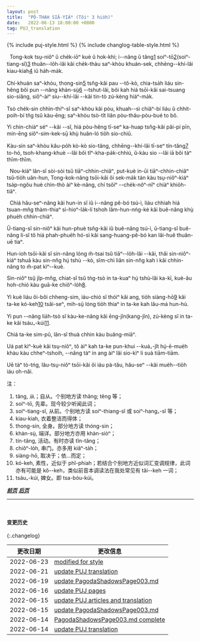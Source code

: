 ```yaml
---
layout: post
title:  "PÓ-THAH SIÂ-YIÁᴺ (Tŏiⁿ 3 hio̍h)"
date:   2022-06-13 18:00:00 +0800
tag: PUJ_translation
---
```


{% include puj-style.html %}
{% include changlog-table-style.html %}

<!-- In one thing the Chinese woman is exceptionally blessed. She has inherited from former generations a style of dress at once modest, economical, healthful, and
becoming. -->
&nbsp;&nbsp;Tong-kok tsṳ-niôⁿ ŭ che̍k-iōⁿ kuè ŭ hok-khì; i&#x002D;&#x002D;nâng ŭ tâng<a href="#note_1" class="note">1</a> soiⁿ-tō<a href="#note_2" class="note">2</a>(soiⁿ-tiang-sî)<a href="#note_3" class="note">3</a> thuân&#x002D;&#x002D;lo̍h-lâi kâi che̍k-thàu saⁿ-khòu khuán-sek, chhēng&#x002D;&#x002D;khí-lâi kiau-kiah<a href="#note_4" class="note">4</a> iŭ ha̍h-ma̍k.
<!-- It covers the whole person, and unlike many Western costumes, which make more noticeable what they profess to conceal, it shields the contour of the body from observation. -->
Chí-khuán saⁿ-khòu, thong-sin<a href="#note_5" class="note">5</a> tsn̂g-kâi pau &#x002D;&#x002D;tŏ-kò, chia-tsa̍h liáu sin-hêng bŏi pun &#x002D;&#x002D;nâng khàn-sṳ̀<a href="#note_6" class="note">6</a> &#x002D;&#x002D;tshut-lâi, bŏi kah hiá tsōi-kâi sai-tsuang sio-siăng, siŏⁿ-àiⁿ siu&#x002D;&#x002D;khí-lâi &#x002D;&#x002D;kâi tin-tò zú-kèng hiáⁿ-ma̍k.
<!--It takes but eight yards of yard-wide cloth for a complete suit of winter garments; and there is no waste in cutting nor in unnecessary appendages. -->
Tsò che̍k-sin chhìn-thiⁿ-sî saⁿ-khòu kâi pòu, khuah&#x002D;&#x002D;sì chiâⁿ-bí liáu ŭ chhit-poih-bí tn̂g tsŭ kàu-ēng; saⁿ-khòu tsò-tît liân pòu-thâu-pòu-bué to bô.
<!-- Its truest economy, however, is in that saving of mental worry which comes from always cutting by the same pattern, and in obviating all need of fitting. -->
Yi chin-chiàⁿ séⁿ &#x002D;&#x002D;kâi &#x002D;&#x002D;sĭ, hiá pòu-hêng tī-seⁿ ka-huap tsn̂g-kâi pâi-pí pīn, mín-ēng siŏⁿ-sim-kek-sṳ̄ khṳ̀ huân-ló tio̍h sio-chiŭ.
<!-- It allows unrestricted play to very muscle, is of the same thickness over the whole body, is not in the way when at work, and it has little weight while it has all needful warmth. -->
Kàu-sin saⁿ-khòu kău-po̍h kò-kò sio-tâng, chhēng&#x002D;&#x002D;khí-lâi tī-seⁿ tín-tăng<a href="#note_7" class="note">7</a> to-hó, tsoh-khang-khuè &#x002D;&#x002D;lâi bŏi tîⁿ-kha-pa̍k-chhiú, ŭ-kàu sio &#x002D;&#x002D;lâi iā bŏi tàⁿ thīm-thīm.

<!-- Children are sometimes betrothed in infancy, but as betrothal is as binding as marriage, the Chinese have learned wisdom, and usually defer it until a year or two before the marriage, which takes place when the girl is about fifteen. -->
&nbsp;&nbsp;Nou-kiáⁿ lân-sî sòi-sòi tsŭ tiāⁿ-chhin-chiâⁿ, put-kuè in-ūi tiāⁿ-chhin-chiâⁿ tsŭ-tio̍h uân-hun, Tong-kok-nâng tsōi-kâi ŏi sek-ma̍k tán kàu tsṳ-niôⁿ-kiáⁿ tsa̍p-ngŏu huè chìn-thò àiⁿ kè-nâng, chí tsôiⁿ &#x002D;&#x002D;che̍k-nŏⁿ-nîⁿ chiàⁿ khio̍h-tiāⁿ.

<!-- The proposals of betrothal are made by the parents of the young man, through a matrimonial agent or go-between, whose business it is to know the history and expectations of the marriageable people of the neighbour-hood. -->
&nbsp;&nbsp;Chiá hău-seⁿ-nâng kâi hun-in sĭ iû i&#x002D;&#x002D;nâng pĕ-bó tsú-ì, liáu chhiah hiá tsuan-mn̂g thàm-thiaⁿ sì-hioⁿ-la̍k-lí tshoh lâm-hun-nńg-kè kâi buê-nâng khṳ̀ phue̍h chhin-chiâⁿ.
<!-- Sometimes the selection of the bride is left wholly to the go-between, and sometimes she simply carries messages between the parents who have formed their plans previously. -->
Ŭ-tiang-sî sin-niôⁿ kâi hun-phuè tsn̂g-kâi iû buê-nâng tsú-ì, ŭ-tiang-sî buê-nâng li-sĭ tŏ hiá phah-phue̍h hó-sì kâi sang-huang-pĕ-bó kan lâi-huê thuân-uē tiaⁿ.
<!-- The betrothal is often made without either of the persons concerned being aware of what is being done on their behalf, and the bride is brought to her husband's home without ever having seen him or any member of his family. -->
Hun-ioh tsōi-kâi sĭ sin-nâng lóng m̆-tsai tsŭ tiāⁿ&#x002D;&#x002D;lo̍h-lâi &#x002D;&#x002D;kâi, thăi sin-niôⁿ-kiáⁿ tshuā kàu sin-nn̂g hṳ́ tshù &#x002D;&#x002D;kò, sĭm-chì liân sin-nn̂g kah i kâi chhin-nâng to m̆-pat kìⁿ&#x002D;&#x002D;kuè.
<!-- Having arrived there, she is at once incorporated in her father-in-law's household, thenceforth has little association with her own kin. -->
Sin-niôⁿ tsṳ̆ jîp-mn̂g, chiat-sî tsŭ tǹg-tsò in ta-kuaⁿ hṳ́ tshù-lăi ka-kī, kuè-ău hoh-chió kàu guā-ke chiŏⁿ-lo̍h<a href="#note_8" class="note">8</a>.
<!-- Her happiness depends more on the character of her mother-in-law than on that of her husband, for by her husband's mother and grandmother she is wholly ruled. -->
Yi kuè liáu ŏi-bŏi chheng-sim, iáu-chió sĭ thóiⁿ kâi ang, tio̍h siàng-hō<a href="#note_9" class="note">9</a> kâi ta-ke kó-keh<a href="#note_10" class="note">10</a> tsăi-seⁿ, mih-sṳ̄ lóng tio̍h thiaⁿ in ta-ke kah lău-má hun-hù.
<!-- She is domestic servant for the whole household, and especial waiting-maid to her mother-in-law. -->
Yi pun &#x002D;&#x002D;nâng lia̍h-tsò sĭ kàu-ke-nâng kâi ēng-jîn(kang-jîn), zú-kèng sĭ in ta-ke kâi tsáu₊-kúi<a href="#note_11" class="note">11</a>.
<!-- Sometimes very strong attachments are formed between these women. -->
Chiá ta-ke sim-pŭ, lân-sî thuà chhin kàu buâng-miāⁿ.
<!-- I have seen a woman weep at being separated for a time from her mother-in-law, and express no pleasure when told that her husband was coming to see her. -->
Uá pat kìⁿ-kuè kâi tsṳ-niôⁿ, tŏ àiⁿ kah ta-ke pun-khui &#x002D;&#x002D;kuá₊-jît hṳ́-ē-mue̍h khàu kàu chheⁿ-tshoih, &#x002D;&#x002D;nâng tàⁿ in ang àiⁿ lâi sio-kìⁿ li suà tiām-tiām.
<!-- On the other hand, there is often tyranny on the part of the elder woman, and dislike on that of the younger one. -->
Uē tàⁿ tò-tńg, lău-tsṳ-niôⁿ tsōi-kâi ŏi iáu pà-tău, hău-seⁿ &#x002D;&#x002D;kâi mue̍h&#x002D;&#x002D;tio̍h iáu oh-năi.

注：
1. <span id="note_1">tâng, 从；自从。个别地方读 thâng; têng 等；</span>
2. <span id="note_2">soiⁿ-tō, 先辈。现今较少听闻此词；</span>
3. <span id="note_3">soiⁿ-tiang-sî, 从前。个别地方读 soiⁿ-thiang-sî 或 soiⁿ-hang₊-sî 等；</span>
4. <span id="note_4">kiau-kiah, 衣着整洁而得体；</span>
5. <span id="note_5">thong-sin, 全身。部分地方读 thóng-sin；</span>
6. <span id="note_6">khàn-sṳ̀, 端详。部分地方亦用 khàn-siòⁿ；</span>
7. <span id="note_7">tín-tăng, 活动。有时亦读 tȉn-tăng；</span>
8. <span id="note_8">chiŏⁿ-lo̍h, 串门。亦多用 kiâⁿ-ta̍h；</span>
9. <span id="note_9">siàng-hō, 取决于；依...而定；</span>
10. <span id="note_10">kó-keh, 素性，近似于 phî-phiah；若结合个别地方近似词汇变调规律，此词亦有可能是 kŏ&#x002D;&#x002D;keh，类似前音本调读法在我处常见有 tăi&#x002D;&#x002D;keh 一词；</span>
11. <span id="note_11">tsáu₊-kúi, 婢女。即 tsa-bóu-kúi。</span>


***[前页](PagodaShadowsPage002.html)***
***[后页](PagodaShadowsPage004.html)***


---
<br>

#### 变更历史

{:.changelog}

| 更改日期 | 更改信息 |
| --- | --- |
| 2022-06-23 | <a href="https://github.com/DonAnthonyLee/DonAnthonyLee.github.io/commit/4502ca4e0aab7d482f827a52f8466a3bef5e7dac" target="_blank">modified for style</a> |
| 2022-06-21 | <a href="https://github.com/DonAnthonyLee/DonAnthonyLee.github.io/commit/2c9c4dacad9127801de5ef3948e82fdc19a031b1" target="_blank">update PUJ translation</a> |
| 2022-06-19 | <a href="https://github.com/DonAnthonyLee/DonAnthonyLee.github.io/commit/e7b3c397d2d23b146212834256bfc4940716a71b" target="_blank">update PagodaShadowsPage003.md</a> |
| 2022-06-16 | <a href="https://github.com/DonAnthonyLee/DonAnthonyLee.github.io/commit/47774ca8344787b57edb4214e4fd8bf9d6348583" target="_blank">update PUJ pages</a> |
| 2022-06-15 | <a href="https://github.com/DonAnthonyLee/DonAnthonyLee.github.io/commit/162bf353244a70af4199fad0ea69ed729d39db30" target="_blank">update PUJ articles and translation</a> |
| 2022-06-15 | <a href="https://github.com/DonAnthonyLee/DonAnthonyLee.github.io/commit/4e2d2675426b4c6a28ba691f56ce87b5408d0658" target="_blank">update PagodaShadowsPage003.md</a> |
| 2022-06-14 | <a href="https://github.com/DonAnthonyLee/DonAnthonyLee.github.io/commit/b5a1e67a24f7df607611bf393ed11570c547baba" target="_blank">PagodaShadowsPage003.md complete</a> |
| 2022-06-14 | <a href="https://github.com/DonAnthonyLee/DonAnthonyLee.github.io/commit/0edad7373b8835d6a840c819ac5fec8fc648ac0c" target="_blank">update PUJ translation</a> |
